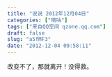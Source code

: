 ```yaml
---
title: "说说 2012年12月04日"
categories: ["嘀咕"]
tags: ["来自QQ空间 qzone.qq.com"]
draft: false
slug: "a5fMF3"
date: "2012-12-04 09:58:11"
---
```


改变不了，那就离开！没得救。
